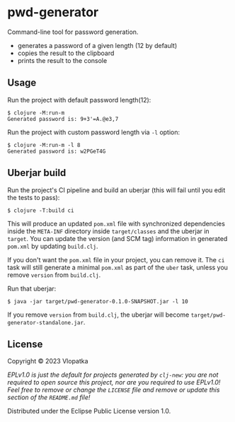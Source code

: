 # pwd-generator

Сommand-line tool for password generation.

- generates a password of a given length (12 by default) 
- copies the result to the clipboard
- prints the result to the console 

## Usage

Run the project with default password length(12):

    $ clojure -M:run-m 
    Generated password is: 9+3'=A.@e3,7

Run the project with custom password length via `-l` option:

    $ clojure -M:run-m -l 8 
    Generated password is: w2PGeT4G

## Uberjar build
Run the project's CI pipeline and build an uberjar (this will fail until you edit the tests to pass):

    $ clojure -T:build ci

This will produce an updated `pom.xml` file with synchronized dependencies inside the `META-INF`
directory inside `target/classes` and the uberjar in `target`. You can update the version (and SCM tag)
information in generated `pom.xml` by updating `build.clj`.

If you don't want the `pom.xml` file in your project, you can remove it. The `ci` task will
still generate a minimal `pom.xml` as part of the `uber` task, unless you remove `version`
from `build.clj`.

Run that uberjar:

    $ java -jar target/pwd-generator-0.1.0-SNAPSHOT.jar -l 10

If you remove `version` from `build.clj`, the uberjar will become `target/pwd-generator-standalone.jar`.

## License

Copyright © 2023 Vlopatka

_EPLv1.0 is just the default for projects generated by `clj-new`: you are not_
_required to open source this project, nor are you required to use EPLv1.0!_
_Feel free to remove or change the `LICENSE` file and remove or update this_
_section of the `README.md` file!_

Distributed under the Eclipse Public License version 1.0.
